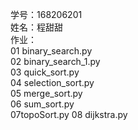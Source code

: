 学号：168206201  
姓名：程甜甜  
作业：  
  01 binary_search.py    
  02 binary_search_1.py    
  03 quick_sort.py   
  04 selection_sort.py    
  05 merge_sort.py   
  06 sum_sort.py   
  07topoSort.py
  08 dijkstra.py
